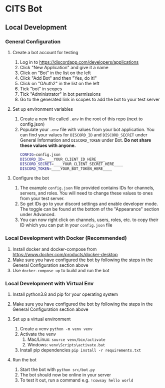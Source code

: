 # CITS Bot

## Local Development

### General Configuration

1. Create a bot account for testing

    1. Log in to https://discordapp.com/developers/applications
    2. Click "New Application" and give it a name
    3. Click on "Bot" in the list on the left
    4. Click "Add Bot" and then "Yes, do it!"
    5. Click on "OAuth2" in the list on the left
    6. Tick "bot" in scopes
    7. Tick "Administrator" in bot permissions
    8. Go to the generated link in scopes to add the bot to your test server
    
2. Set up environment variables

    1. Create a new file called `.env` in the root of this repo (next to config.json)
    2. Populate your `.env` file with values from your bot application. You can find your values for `DISCORD_ID` and `DISCORD_SECRET` under General Information and `DISCORD_TOKEN` under Bot. **Do not share these values with anyone.**
        ```bash
        CONFIG=config.json
        DISCORD_ID=____YOUR_CLIENT_ID_HERE____
        DISCORD_SECRET=____YOUR_CLIENT_SECRET_HERE____
        DISCORD_TOKEN=____YOUR_BOT_TOKEN_HERE____
        ```

3. Configure the bot

    1. The example `config.json` file provided contains IDs for channels, servers, and roles. You will need to change these values to ones from your test server.
    2. So get IDs go to your discord settings and enable developer mode. The toggle can be found at the bottom of the "Appearance" section under Advanced.
    3. You can now right click on channels, users, roles, etc. to copy their ID which you can put in your `config.json` file


### Local Development with Docker (Recommended)

1. Install docker and docker-compose from https://www.docker.com/products/docker-desktop
2. Make sure you have configured the bot by following the steps in the General Configuration section above
3. Use `docker-compose up` to build and run the bot

### Local Development with Virtual Env

1. Install python3.8 and pip for your operating system

2. Make sure you have configured the bot by following the steps in the General Configuration section above

3. Set up a virtual environment

    1. Create a venv `python -m venv venv`
    2. Activate the venv 
        1. Mac/Linux: `source venv/bin/activate`
        2. Windows: `venv\Scripts\activate.bat`
    3. Install pip dependencies `pip install -r requirements.txt`

4. Run the bot

    1. Start the bot with `python src/bot.py`
    2. The bot should now be online in your server
    3. To test it out, run a command e.g. `!cowsay hello world`
